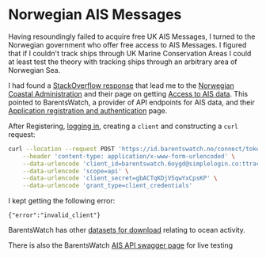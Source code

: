 # Norwegian AIS Messages

Having resoundingly failed to acquire free UK AIS Messages, I turned to the Norwegian government who offer free access to AIS Messages. I figured that if I couldn't track ships through UK Marine Conservation Areas I could at least test the theory with tracking ships through an arbitrary area of Norwegian Sea.

I had found a [StackOverflow response](https://opendata.stackexchange.com/questions/15329/free-source-of-ais-data-api/18537#18537) that lead me to the [Norwegian Coastal Administration](https://kystverket.no/) and their page on getting [Access to AIS data](https://kystverket.no/en/navigation-and-monitoring/ais/access-to-ais-data/). This pointed to BarentsWatch, a provider of API endpoints for AIS data, and their  [Application registration and authentication](https://wiki.barentswatch.net/display/BO/Application+registration+and+authentication) page.

After Registering, [logging in](https://www.barentswatch.no/minside/), creating a `client` and constructing a `curl` request:

```bash
curl --location --request POST 'https://id.barentswatch.no/connect/token' \
    --header 'content-type: application/x-www-form-urlencoded' \
    --data-urlencode 'client_id=barentswatch.6oygd@simplelogin.co:ttrack' \
    --data-urlencode 'scope=api' \
    --data-urlencode 'client_secret=gbACTqKDjV5qwYxCpsKP' \
    --data-urlencode 'grant_type=client_credentials'
```

I kept getting the following error:

```
{"error":"invalid_client"}
```

BarentsWatch has other [datasets for download](https://www.barentswatch.no/nedlasting/datasets) relating to ocean activity.

There is also the BarentsWatch [AIS API swagger page](https://live.ais.barentswatch.no/index.html#/AIS-Stream/get_v1_sse_ais) for live testing
